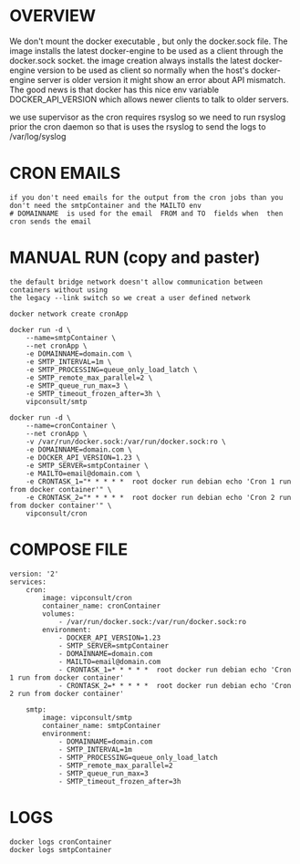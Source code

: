 # OVERVIEW


We don't mount the docker executable , but only the docker.sock file.
 The image installs the latest docker-engine to be used as a client through the docker.sock socket.
the image creation always installs the latest docker-engine version to be used as client so normally when the host's docker-engine server is older version it might show an error about API mismatch. 
The good news is that docker has this nice env variable DOCKER_API_VERSION which allows newer clients to talk to older servers.




we use supervisor as the cron requires rsyslog so we need to run rsyslog prior the cron daemon so that is uses the rsyslog to send the logs to /var/log/syslog


# CRON EMAILS
	if you don't need emails for the output from the cron jobs than you don't need the smtpContainer and the MAILTO env
	# DOMAINNAME  is used for the email  FROM and TO  fields when  then cron sends the email

# MANUAL RUN (copy and paster)
	the default bridge network doesn't allow communication between containers without using 
	the legacy --link switch so we creat a user defined network
	
	docker network create cronApp
	
	docker run -d \
		--name=smtpContainer \
		--net cronApp \
		-e DOMAINNAME=domain.com \
		-e SMTP_INTERVAL=1m \
		-e SMTP_PROCESSING=queue_only_load_latch \
		-e SMTP_remote_max_parallel=2 \
		-e SMTP_queue_run_max=3 \
		-e SMTP_timeout_frozen_after=3h \
		vipconsult/smtp

	docker run -d \
		--name=cronContainer \
		--net cronApp \
		-v /var/run/docker.sock:/var/run/docker.sock:ro \
		-e DOMAINNAME=domain.com \
		-e DOCKER_API_VERSION=1.23 \
		-e SMTP_SERVER=smtpContainer \
		-e MAILTO=email@domain.com \
		-e CRONTASK_1="* * * * *  root docker run debian echo 'Cron 1 run from docker container'" \
		-e CRONTASK_2="* * * * *  root docker run debian echo 'Cron 2 run from docker container'" \
		vipconsult/cron

# COMPOSE FILE
	version: '2'
	services:
	    cron:
			image: vipconsult/cron
			container_name: cronContainer
			volumes:
			    - /var/run/docker.sock:/var/run/docker.sock:ro
			environment:
			    - DOCKER_API_VERSION=1.23
			    - SMTP_SERVER=smtpContainer
			    - DOMAINNAME=domain.com
			    - MAILTO=email@domain.com
			    - CRONTASK_1=* * * * *  root docker run debian echo 'Cron 1 run from docker container'
			    - CRONTASK_2=* * * * *  root docker run debian echo 'Cron 2 run from docker container'

	    smtp:
			image: vipconsult/smtp
			container_name: smtpContainer
			environment:
			    - DOMAINNAME=domain.com
			    - SMTP_INTERVAL=1m
			    - SMTP_PROCESSING=queue_only_load_latch
			    - SMTP_remote_max_parallel=2
			    - SMTP_queue_run_max=3
			    - SMTP_timeout_frozen_after=3h
		

# LOGS
	docker logs cronContainer
	docker logs smtpContainer
